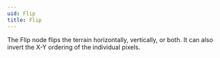 ```yaml
---
uid: Flip
title: Flip
---
```


The Flip node flips the terrain horizontally, vertically, or both. It can also invert the X-Y ordering of the individual pixels.